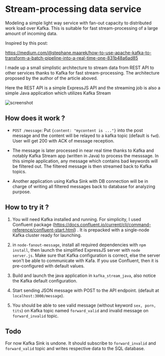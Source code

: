 # Stream-processing data service

Modeling a simple light way service with fan-out capacity to distributed
work load over Kafka. This is suitable for fast stream-processing of a large
amount of incoming data.

Inspired by this post: </br>

  https://medium.com/@stephane.maarek/how-to-use-apache-kafka-to-transform-a-batch-pipeline-into-a-real-time-one-831b48a6ad85

I made up a small simplistic architecture to stream data from REST API to other services thanks to Kafka for
fast stream-processing. The architecture proposed by the author of the article aboved.

Here the REST API is a simple ExpressJS API and the streaming job is also
a simple Java application which utilizes Kafka Stream

![screenshot](https://user-images.githubusercontent.com/6369285/40370279-32d63c88-5de0-11e8-9dc1-a5c64e942361.jpg)

## How does it work ?

* `POST /message`: Put `{content: "mycontent is ..."}` into the post message
and the content will be relayed to a kafka topic (default is `fwd`). User will get 200 with ACK of message reception.

* The message is later processed in near real time
thanks to Kafka and notably Kafka Stream app (written in Java) to process the messsage.
In this simple application, any message which contains bad keywords will be filtered out. The
filtered message is then streamed back to Kafka topics.
* Another application
using Kafka Sink with DB connection will be in charge of writing all filtered messages
back to database for analyzing purpose.

## How to try it ?

1. You will need Kafka installed and running. For simplicity, I used Confluent package (https://docs.confluent.io/current/cli/command-reference/confluent-start.html) . It is prepacked with a single-node Kafka cluster ready for launching.

2. in `node-fanout-message`, install all required dependencies with `npm install`, then launch the simplified ExpressJS server with `node server.js`. Make sure that Kafka configuration is correct, else the server won't be able to communicate with Kafa. If you use Confluent, then it is pre-configured with default values.

3. Build and launch the java application in `kafka_stream_java`, also notice the Kafka default configuration.

4. Start sending JSON message with POST to the API endpoint. (default at `localhost:3000/message`). 

5. You should be able to see valid message (without keyword `sex, porn, tits`) on Kafka topic named `forward_valid` and invalid message on `forward_invalid` topic.

## Todo

For now Kafka Sink is undone. It should subscribe to `forward_invalid` and `forward_valid` topic and writes respective data to the SQL database.

